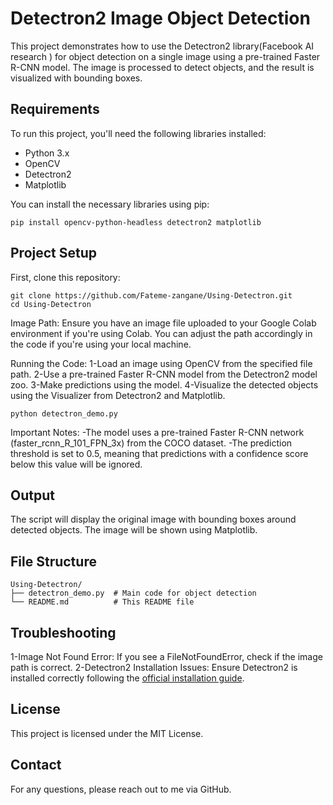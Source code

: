 # Detectron2 Image Object Detection

This project demonstrates how to use the Detectron2 library(Facebook AI research ) for object detection on a single image using a pre-trained Faster R-CNN model. The image is processed to detect objects, and the result is visualized with bounding boxes.

## Requirements

To run this project, you'll need the following libraries installed:
- Python 3.x
- OpenCV
- Detectron2
- Matplotlib

You can install the necessary libraries using pip:
```
pip install opencv-python-headless detectron2 matplotlib
```

## Project Setup 

First, clone this repository:
```
git clone https://github.com/Fateme-zangane/Using-Detectron.git
cd Using-Detectron
```
Image Path:
Ensure you have an image file uploaded to your Google Colab environment if you're using Colab. You can adjust the path accordingly in the code if you're using your local machine.

Running the Code:
1-Load an image using OpenCV from the specified file path.
2-Use a pre-trained Faster R-CNN model from the Detectron2 model zoo.
3-Make predictions using the model.
4-Visualize the detected objects using the Visualizer from Detectron2 and Matplotlib.
```
python detectron_demo.py
```

Important Notes:
-The model uses a pre-trained Faster R-CNN network (faster_rcnn_R_101_FPN_3x) from the COCO dataset.
-The prediction threshold is set to 0.5, meaning that predictions with a confidence score below this value will be ignored.

## Output

The script will display the original image with bounding boxes around detected objects. The image will be shown using Matplotlib.

## File Structure 
```
Using-Detectron/
├── detectron_demo.py  # Main code for object detection
└── README.md          # This README file
```

## Troubleshooting
1-Image Not Found Error: If you see a FileNotFoundError, check if the image path is correct.
2-Detectron2 Installation Issues: Ensure Detectron2 is installed correctly following the [official installation guide](https://detectron2.readthedocs.io/en/latest/tutorials/install.html).

## License

This project is licensed under the MIT License.

## Contact

For any questions, please reach out to me via GitHub.







